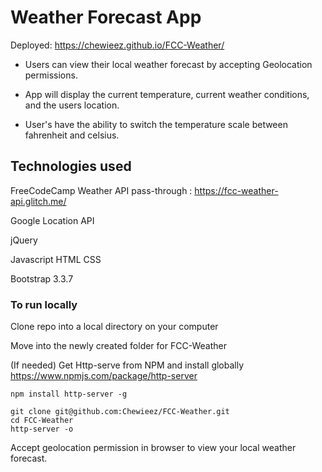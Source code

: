 # Weather Forecast App
Deployed: https://chewieez.github.io/FCC-Weather/

- Users can view their local weather forecast by accepting Geolocation permissions.

- App will display the current temperature, current weather conditions, and the users location.

- User's have the ability to switch the temperature scale between fahrenheit and celsius.

## Technologies used
FreeCodeCamp Weather API pass-through : https://fcc-weather-api.glitch.me/

Google Location API

jQuery

Javascript HTML CSS

Bootstrap 3.3.7


### To run locally

Clone repo into a local directory on your computer

Move into the newly created folder for FCC-Weather

(If needed) Get Http-serve from NPM and install globally
https://www.npmjs.com/package/http-server
```
npm install http-server -g
```

```
git clone git@github.com:Chewieez/FCC-Weather.git
cd FCC-Weather
http-server -o
```

Accept geolocation permission in browser to view your local weather forecast. 